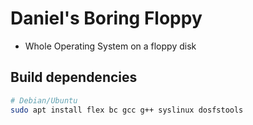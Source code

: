 # Daniel's Boring Floppy
- Whole Operating System on a floppy disk

## Build dependencies
```bash
# Debian/Ubuntu
sudo apt install flex bc gcc g++ syslinux dosfstools
```